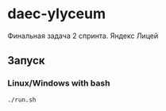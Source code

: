 # daec-ylyceum
Финальная задача 2 спринта. Яндекс Лицей

## Запуск 
### Linux/Windows with bash
```shell
./run.sh
```

